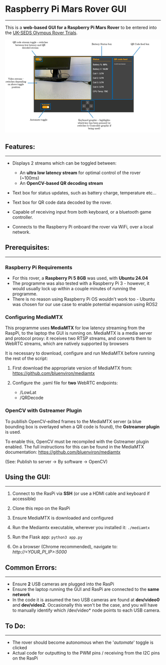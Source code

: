 # Raspberry Pi Mars Rover GUI
___

This is a **web-based GUI for a Raspberry Pi Mars Rover** to be entered into the [UK-SEDS Olympus Rover Trials](https://ukseds.org/ignition/competitions/olympus-rover-trials/). 



![Annotated screenshot of the GUI](images/Labelled_GUI.png)

## Features:

---


- Displays 2 streams which can be toggled between:
    - An **ultra low latency stream** for optimal control of the rover (~100ms)
    - An **OpenCV-based QR decoding stream**

- Text box for status updates, such as battery charge, temperature etc...
- Text box for QR code data decoded by the rover. 
- Capable of receiving input from both keyboard, or a bluetooth game controller.
- Connects to the Raspberry Pi onboard the rover via WiFi, over a local network. 

## Prerequisites:
---
### Raspberry Pi Requirements
- For this rover, a **Raspberry Pi 5 8GB** was used, with **Ubuntu 24.04**
- The programme was also tested with a Raspberry Pi 3 - however, it would usually lock up within a couple minutes of running the programme.
- There is no reason using Raspberry Pi OS wouldn't work too - Ubuntu was chosen for our use case to enable potential expansion using ROS2

### Configuring MediaMTX

This programme uses **MediaMTX** for low latency streaming from the RaspPi, to the laptop the GUI is running on. MediaMTX is a media server and protocol proxy: it receives two RTSP streams, and converts them to WebRTC streams, which are natively supported by browsers

It is necessary to download, configure and run MediaMTX before running the rest of the script: 


1. First download the appropriate version of MediaMTX from: https://github.com/bluenviron/mediamtx

2. Configure the .yaml file for **two** WebRTC endpoints:
    - /LowLat
    - /QRDecode

### OpenCV with Gstreamer Plugin
To publlish OpenCV-edited frames to the MediaMTX server (a blue bounding box is overlayed when a QR code is found), the **Gstreamer plugin** is used. 

To enable this, OpenCV must be recompiled with the Gstreamer plugin enabled. The full instructions for this can be found in the MediaMTX documentation: https://github.com/bluenviron/mediamtx

(See: Publish to server -> By software -> OpenCV)

## Using the GUI:
---

1. Connect to the RasPi via **SSH** (or use a HDMI cable and keyboard if accessible)

2. Clone this repo on the RasPi

3. Ensure MediaMTX is downloaded and configured
 
2. Run the Mediamtx executable, wherever you installed it:
```./mediamtx```

3. Run the Flask app:
```python3 app.py```

4. On a browser (Chrome recommended), navigate to:
*http://<YOUR_PI_IP>:5000*

## Common Errors:
---
- Ensure **2** USB cameras are plugged into the RasPi
- Ensure the laptop running the GUI and RasPi are connected to the **same network**
- In the code it is assumed the two USB cameras are found at **dev/video0** and **dev/video2**. Occasionally this won't be the case, and you will have to manually identify which /dev/video* node points to each USB camera.

## To Do:
---
- The rover should become autonomous when the '*automate*' toggle is clicked
- Actual code for outputting to the PWM pins / receiving from the I2C pins on the RasPi
